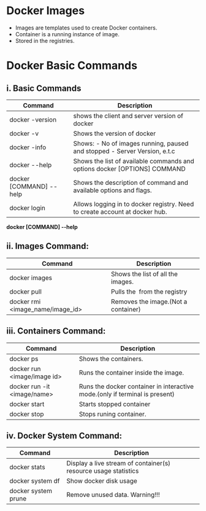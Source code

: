 # Docker Images
- Images are templates used to create Docker containers.
- Container is a running instance of image.
- Stored in the registries.

# Docker Basic Commands

## i. Basic Commands

| Command | Description |
|-------------------------|------------------------------------------------------------------------------|
| docker -version | shows the client and server version of docker |
| docker -v | Shows the version of docker |
| docker -info  | Shows: - No of images running, paused and stopped - Server Version, e.t.c |
| docker --help | Shows the list of available commands and options  docker [OPTIONS] COMMAND |
| docker [COMMAND] --help | Shows the description of command and available  options and flags. |
| docker login | Allows logging in to docker registry.  Need to create account at docker hub. |

**docker [COMMAND] --help**

## ii. Images Command:
| Command  | Description |
|----------------------------------|-------------------------------------|
| docker images | Shows the list of all the images.  |
| docker pull <image> | Pulls the <image> from the registry |
| docker rmi <image_name/image_id> | Removes the image.(Not a container) |

## iii. Containers Command:
| Command  | Description |
|------------------------------|------------------------------------------------------------------------------|
| docker ps | Shows the containers. |
| docker run <image/image id> | Runs the container inside the image. |
| docker run -it <image/name>  | Runs the docker container in interactive mode.(only if  terminal is present) |
| docker start <container> | Starts stopped container |
| docker stop <container> | Stops runing container. |
  
## iv. Docker System Command:

| Command  | Description |
|---------------------|-----------------------------------------------------------------|
| docker stats | Display a live stream of container(s) resource usage statistics |
| docker system df | Show docker disk usage |
| docker system prune | Remove unused data. Warning!!! |

